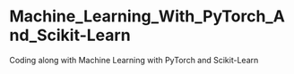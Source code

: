 # Machine_Learning_With_PyTorch_And_Scikit-Learn
Coding along with Machine Learning with PyTorch and Scikit-Learn

